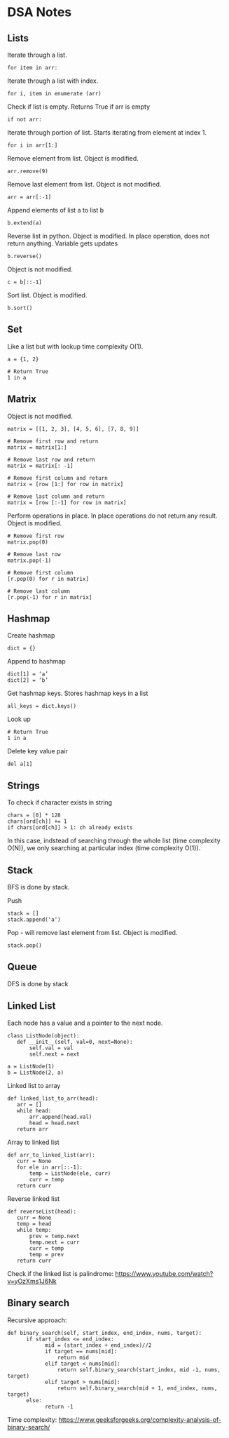 # DSA Notes

## Lists

Iterate through a list.
``` 
for item in arr:
```

Iterate through a list with index.
```
for i, item in enumerate (arr)
```

Check if list is empty. Returns True if arr is empty
```
if not arr:
```

Iterate through portion of list. Starts iterating from element at index 1.
```
for i in arr[1:]
```

Remove element from list. Object is modified.
```
arr.remove(9)
```

Remove last element from list. Object is not modified.
```
arr = arr[:-1]
```

Append elements of list a to list b
```
b.extend(a)
```

Reverse list in python. Object is modified. In place operation, does not return anything. Variable gets updates
```
b.reverse()
```

Object is not modified.
```
c = b[::-1]
```

Sort list. Object is modified.
```
b.sort()
```

## Set

Like a list but with lookup time complexity O(1).
```
a = {1, 2}

# Return True
1 in a
```

## Matrix

Object is not modified.
```
matrix = [[1, 2, 3], [4, 5, 6], [7, 8, 9]]

# Remove first row and return
matrix = matrix[1:]

# Remove last row and return
matrix = matrix[: -1]

# Remove first column and return
matrix = [row [1:] for row in matrix]

# Remove last column and return
matrix = [row [:-1] for row in matrix]

```

Perform operations in place. In place operations do not return any result. Object is modified.

```
# Remove first row
matrix.pop(0)

# Remove last row
matrix.pop(-1)

# Remove first column
[r.pop(0) for r in matrix]

# Remove last column
[r.pop(-1) for r in matrix]
```

## Hashmap

Create hashmap
```
dict = {}
```

Append to hashmap
```
dict[1] = ‘a’
dict[2] = ‘b’
```

Get hashmap keys. Stores hashmap keys in a list
```
all_keys = dict.keys()
```

Look up
```
# Return True
1 in a
```

Delete key value pair
```
del a[1]
```

## Strings

To check if character exists in string

```
chars = [0] * 128
chars[ord[ch]] += 1
if chars[ord[ch]] > 1: ch already exists
```

In this case, indstead of searching through the whole list (time complexity O(N)), we only searching at particular index (time complexity O(1)).

## Stack 

BFS is done by stack. 

Push

```
stack = []
stack.append('a')
```

Pop - will remove last element from list. Object is modified.
```
stack.pop()
```


## Queue

DFS is done by stack


## Linked List

Each node has a value and a pointer to the next node.
```
class ListNode(object):
   def __init__(self, val=0, next=None):
       self.val = val
       self.next = next

a = ListNode(1)
b = ListNode(2, a)
```


Linked list to array
```
def linked_list_to_arr(head):
   arr = []
   while head:
       arr.append(head.val)
       head = head.next
   return arr
```


Array to linked list 
```
def arr_to_linked_list(arr):
   curr = None
   for ele in arr[::-1]:
       temp = ListNode(ele, curr)
       curr = temp
   return curr
```



Reverse linked list
```
def reverseList(head):
   curr = None
   temp = head
   while temp:
       prev = temp.next
       temp.next = curr
       curr = temp
       temp = prev
   return curr
```

Check if the linked list is palindrome: https://www.youtube.com/watch?v=yOzXms1J6Nk


## Binary search

Recursive approach: 

```
def binary_search(self, start_index, end_index, nums, target):
      if start_index <= end_index:
            mid = (start_index + end_index)//2
            if target == nums[mid]:
                return mid
            elif target < nums[mid]:
                return self.binary_search(start_index, mid -1, nums, target)
            elif target > nums[mid]:
                return self.binary_search(mid + 1, end_index, nums, target)
      else:
            return -1

```
Time complexity: https://www.geeksforgeeks.org/complexity-analysis-of-binary-search/









